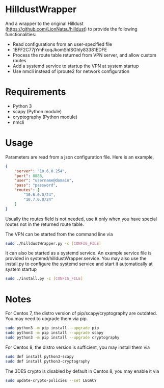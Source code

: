 # HilldustWrapper
And a wrapper to the original Hilldust (https://github.com/LionNatsu/hilldust) to provide the following functionalities:

 - Read configurations from an user-specified file
 - 1BFF2C77jYmFkoqJkomShISGhIy83381EDFE
 - Process the route table returned from VPN server, and allow custom routes
 - Add a systemd service to startup the VPN at system startup
 - Use nmcli instead of iproute2 for network configuration

# Requirements

 - Python 3
 - scapy (Python module)
 - cryptography (Python module)
 - nmcli

# Usage

Parameters are read from a json configuration file. Here is an example,

```json
{
    "server": "10.6.0.254",
    "port": 8888,
    "user": "username@domain",
    "pass": "password",
    "routes": [
        "10.6.0.0/24",
        "10.7.0.0/24"
    ]
}
```

Usually the routes field is not needed, use it only when you have special routes not in the returned route table.

The VPN can be started from the command line via

```bash
sudo ./hilldustWrapper.py -c [CONFIG_FILE]
```

It can also be started as a systemd service. An example service file is provided in systemd/hilldustWrapper.service. You may also use the install.py to configure the systemd service and start it automatically at system startup

```bash
sudo ./install.py -c [CONFIG_FILE]
```

# Notes

For Centos 7, the distro version of pip/scapy/cryptography are outdated. You
may need to upgrade them via pip.

```bash
sudo python3 -m pip install --upgrade pip
sudo python3 -m pip install --upgrade scapy
sudo python3 -m pip install --upgrade cryptography
```

For Centos 8, the distro version is sufficient, you may install them via

```bash
sudo dnf install python3-scapy
sudo dnf install python3-cryptography
```

The 3DES crypto is disabled by default in Centos 8, you may enable it via

```bash
sudo update-crypto-policies --set LEGACY
```
